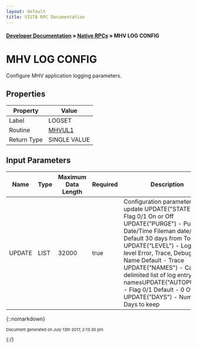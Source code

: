 ```yaml
---
layout: default
title: VISTA RPC Documentation
---
```


#### [Developer Documentation](../index) &#187; [Native RPCs](TableOfContents) &#187; MHV LOG CONFIG<br/>
# MHV LOG CONFIG

Configure MHV application logging parameters.

## Properties

Property | Value
--- | ---
Label | LOGSET
Routine | [MHVUL1](http://code.osehra.org/dox/Routine_MHVUL1_source.html)
Return Type | SINGLE VALUE


## Input Parameters

Name | Type | Maximum Data Length | Required | Description
--- | --- | --- | --- | ---
UPDATE | LIST | 32000 | true | Configuration parameters to update     UPDATE(&quot;STATE&quot;) - Flag 0/1                      On or Off    UPDATE(&quot;PURGE&quot;) - Purge Date/Time                      Fileman date/time                      Default 30 days from Today    UPDATE(&quot;LEVEL&quot;) - Logging level                      Error, Trace, Debug, Name                      Default - Trace    UPDATE(&quot;NAMES&quot;) - Caret delimited list of log entry namesUPDATE(&quot;AUTOPURGE&quot;) - Flag 0/1                      Default - 0 Off     UPDATE(&quot;DAYS&quot;) - Number of Days to keep



{::nomarkdown} <br/><p style="font-size: 11px">Document generated on July 13th 2017, 2:13:30 pm</p>{:/}